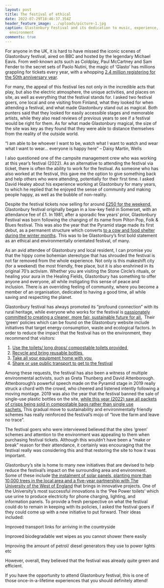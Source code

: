 ```yaml
---
layout: post
title: The festival of ethical
date: 2022-07-29T18:46:37.354Z
header_feature_image: ../uploads/picture-1.jpg
caption: Glastonbury Festival and its dedication to music, experience, and the
  environment
comments: true
---
```

For anyone in the UK, it is hard to have missed the iconic scenes of Glastonbury festival, aired on BBC and hosted by the legendary Michael Eavis. From well-known acts such as Coldplay, Paul McCartney and Sam Fender to the secret sets of Paolo Nutini, the magic of ‘Glasto’ has millions grappling for tickets every year, with a whopping [2.4 million registering for the 50th anniversary year](https://thetab.com/uk/2019/10/06/2-4-million-people-tried-for-glastonbury-tickets-this-year-127941).  

For many, the appeal of this festival lies not only in the incredible acts that play, but also the electric atmosphere, the unique activities, and places on site, as well as everything that the festival stands for. I asked two festival goers, one local and one visiting from Finland, what they looked for when attending a festival, and what made Glastonbury stand out as magical. Both punters said that they looked for easily accessible stages and memorable artists, while they also read reviews of previous years to see if a festival would be right for them. As for what made Glastonbury magical, the size of the site was key as they found that they were able to distance themselves from the reality of the outside world. 

“I am able to be whoever I want to be, watch what I want to watch and wear what I want to wear… everyone is happy here” – Daisy Martin, Wells

I also questioned one of the campsite management crew who was working at this year’s festival (2022). As an alternative to attending the festival via ticket, there is often the ability to work for the festival. As someone who has also worked at the festival, this gave me the option to give something back and help others who were attending, potentially for their first time. I asked David Healey about his experience working at Glastonbury for many years, to which he replied that he enjoyed the sense of community and making people happy, as well as the bubble of non-reality. 

Despite the festival tickets now selling for around [£250 for the weekend](https://www.portobellofarm.co.uk/a-brief-history-of-glastonbury-festival/), Glastonbury festival originally began in a low-key field in Somerset, with an attendance fee of £1. In 1981, after a sporadic few years’ prior, Glastonbury Festival was born following the changing of its name from Pilton Pop, Folk & Blues festival. This was also the year that the Pyramid stage made its first debut, as a permanent structure which converts [to a cow and food shelter during the winter months](https://www.portobellofarm.co.uk/a-brief-history-of-glastonbury-festival/). This was to be Glastonbury’s first bold statement as an ethical and environmentally orientated festival, of many.  

As an avid attendee of Glastonbury and local resident, I can promise you that the hippy come bohemian stereotype that has shrouded the festival is not far removed from the whole experience. Not only is this makeshift city (for a weekend) the most friendly, free place, but it is also enshrined in its original 70’s activism. Whether you are visiting the Stone Circle’s rituals, or healing your aura in the Healing Fields, Glastonbury has something to offer anyone and everyone, all while instigating this sense of peace and inclusion. There is an overriding feeling of community, where you become a member of an organisation, dedicated to having a good time, all while saving and respecting the planet. 

Glastonbury festival has always promoted its “profound connection” with its rural heritage, while everyone who works for the festival is [passionately committed to creating a cleaner, more fair, sustainable future for all.](https://www.glastonburyfestivals.co.uk/information/green-glastonbury/our-green-policies/)  Their ‘green’ policies which can be found on the Glastonbury website include initiatives that target energy consumption, waste and ecological factors. In order to reduce the impact that the festival has on the environment, they recommend that visitors:

1. [Use the toilets/ long drops/ compostable toilets provided ](https://www.glastonburyfestivals.co.uk/information/green-glastonbury/our-green-policies/)
2. [Recycle and bring reusable bottles ](https://www.glastonburyfestivals.co.uk/information/green-glastonbury/our-green-policies/)
3. [Take all your equipment home with you ](https://www.glastonburyfestivals.co.uk/information/green-glastonbury/our-green-policies/)
4. [Share or use public transport to get to the festival](https://www.glastonburyfestivals.co.uk/information/green-glastonbury/our-green-policies/)

Among these requests, the festival has also been a witness of multiple environmental activists, such as Greta Thunberg and David Attenborough. Attenborough’s powerful speech made on the Pyramid stage in 2019 really struck a chord with the crowd, who cheered and listened intently following a moving montage. 2019 was also the year that the festival banned the sale of single-use plastic bottles on the site, [while this year (2022) saw all packets of crisps being sold in compostable bags rather than single use sachets.](https://www.glastonburyfestivals.co.uk/information/green-glastonbury/our-green-policies/) This gradual move to sustainability and environmentally friendly schemes has really reinforced the festival’s mojo of “love the farm and leave no trace”. 

The festival goers who were interviewed believed that the sites ‘green’ schemes and attention to the environment was appealing to them when purchasing festival tickets. Although this wouldn’t have been a “make or break” reason for their attendance, it certainly was encouraging that the festival really was considering this and that restoring the site to how it was important. 

Glastonbury’s site is home to many new initiatives that are devised to help reduce the festival’s impact on the surrounding area and environment. Some of these include [the instalment of solar panels, planting more than 10,000 trees in the local area and a five-year partnership with The University of the West of England](https://www.theecoexperts.co.uk/blog/glastonbury-carbon-footprint) that brings in innovative projects. One of the University’s most successful innovations is the ‘Pee Power toilets’ which use urine to produce electricity for phone charging, lighting, and information panels. To provide a fresh perspective on what the festival could do to remain in keeping with its policies, I asked the festival goers if they could come up with a new initiative to put forward. Their ideas included: 

Improved transport links for arriving in the countryside

Improved biodegradable wet wipes as you cannot shower there easily

Improving the amount of petrol/ diesel generators they use to power lights etc

However, overall, they believed that the festival was already quite green and efficient. 

If you have the opportunity to attend Glastonbury festival, this is one of those once-in-a-lifetime experiences that you should definitely attend!